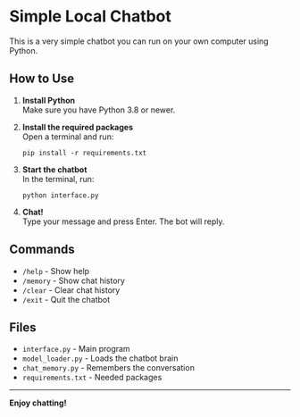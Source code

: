 # Simple Local Chatbot

This is a very simple chatbot you can run on your own computer using Python.

## How to Use

1. **Install Python**  
   Make sure you have Python 3.8 or newer.

2. **Install the required packages**  
   Open a terminal and run:
   ```
   pip install -r requirements.txt
   ```

3. **Start the chatbot**  
   In the terminal, run:
   ```
   python interface.py
   ```

4. **Chat!**  
   Type your message and press Enter. The bot will reply.

## Commands

- `/help` - Show help
- `/memory` - Show chat history
- `/clear` - Clear chat history
- `/exit` - Quit the chatbot

## Files

- `interface.py` - Main program
- `model_loader.py` - Loads the chatbot brain
- `chat_memory.py` - Remembers the conversation
- `requirements.txt` - Needed packages

---

**Enjoy chatting!**
